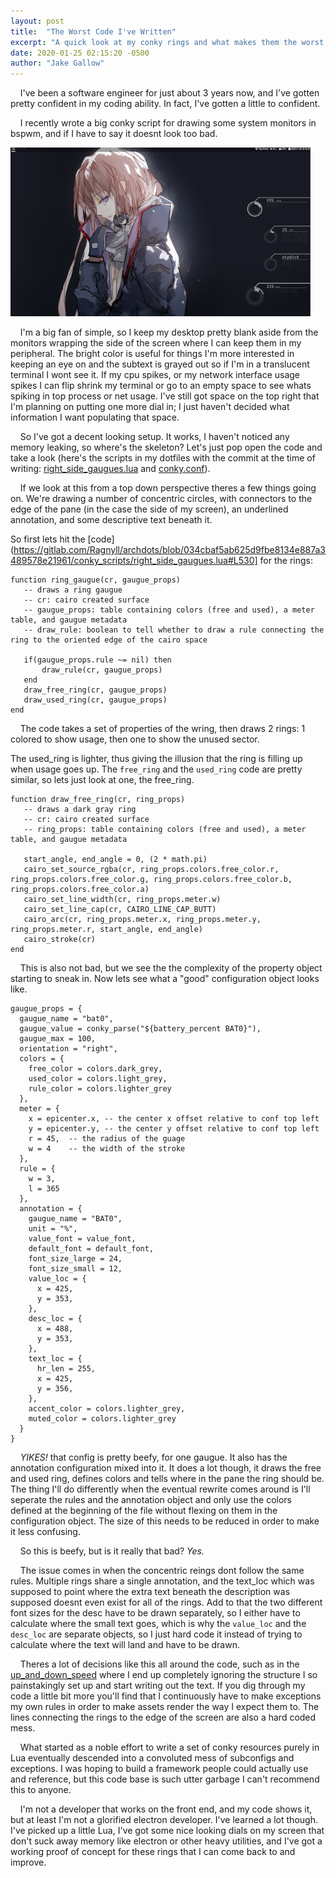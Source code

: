 ```yaml
---
layout: post
title:  "The Worst Code I've Written"
excerpt: "A quick look at my conky rings and what makes them the worst code I've written (recently)"
date: 2020-01-25 02:15:20 -0500
author: "Jake Gallow"
---
```


&nbsp;&nbsp;&nbsp;&nbsp;I've been a software engineer for just about 3 years now, and I've gotten pretty confident in my coding ability.
 In fact, I've gotten a little to confident.

&nbsp;&nbsp;&nbsp;&nbsp;I recently wrote a big conky script for drawing some system monitors in bspwm, and if I have to say it doesnt look too bad.

 ![background with conky](/assets/2020-01-25-the-worst-code-ive-written/background_with_conky.png)

&nbsp;&nbsp;&nbsp;&nbsp;I'm a big fan of simple, so I keep my desktop pretty blank aside from the monitors wrapping the side of the screen where I can keep them in my peripheral.
 The bright color is useful for things I'm more interested in keeping an eye on and the subtext is grayed out so if I'm in a translucent terminal I wont see it.
 If my cpu spikes, or my network interface usage spikes I can flip shrink my terminal or go to an empty space to see whats spiking in top process or net usage.
 I've still got space on the top right that I'm planning on putting one more dial in; I just haven't decided what information I want populating that space.

&nbsp;&nbsp;&nbsp;&nbsp;So I've got a decent looking setup.
 It works, I haven't noticed any memory leaking, so where's the skeleton?
 Let's just pop open the code and take a look (here's the scripts in my dotfiles with the commit at the time of writing: [right_side_gaugues.lua](https://gitlab.com/Ragnyll/archdots/blob/034cbaf5ab625d9fbe8134e887a3489578e21961/conky_scripts/right_side_gaugues.lua) and [conky.conf](https://gitlab.com/Ragnyll/archdots/blob/034cbaf5ab625d9fbe8134e887a3489578e21961/config/conky/conky.conf)).

&nbsp;&nbsp;&nbsp;&nbsp;If we look at this from a top down perspective theres a few things going on.
 We're drawing a number of concentric circles, with connectors to the edge of the pane (in the case the side of my screen), an underlined annotation, and some descriptive text beneath it.

 So first lets hit the [code](https://gitlab.com/Ragnyll/archdots/blob/034cbaf5ab625d9fbe8134e887a3489578e21961/conky_scripts/right_side_gaugues.lua#L530] for the rings:
 ```
function ring_gaugue(cr, gaugue_props)
	-- draws a ring gaugue
	-- cr: cairo created surface
	-- gaugue_props: table containing colors (free and used), a meter table, and gaugue metadata
	-- draw_rule: boolean to tell whether to draw a rule connecting the ring to the oriented edge of the cairo space

	if(gaugue_props.rule ~= nil) then
		draw_rule(cr, gaugue_props)
	end
	draw_free_ring(cr, gaugue_props)
	draw_used_ring(cr, gaugue_props)
end
```
&nbsp;&nbsp;&nbsp;&nbsp;The code takes a set of properties of the wring, then draws 2 rings: 1 colored to show usage, then one to show the unused sector.

 The used_ring is lighter, thus giving the illusion that the ring is filling up when usage goes up.
 The `free_ring` and the `used_ring` code are pretty similar, so lets just look at one, the free_ring.
 ```
function draw_free_ring(cr, ring_props)
	-- draws a dark gray ring
	-- cr: cairo created surface
	-- ring_props: table containing colors (free and used), a meter table, and gaugue metadata

	start_angle, end_angle = 0, (2 * math.pi)
	cairo_set_source_rgba(cr, ring_props.colors.free_color.r, ring_props.colors.free_color.g, ring_props.colors.free_color.b, ring_props.colors.free_color.a)
	cairo_set_line_width(cr, ring_props.meter.w)
	cairo_set_line_cap(cr, CAIRO_LINE_CAP_BUTT)
	cairo_arc(cr, ring_props.meter.x, ring_props.meter.y, ring_props.meter.r, start_angle, end_angle)
	cairo_stroke(cr)
end
```
&nbsp;&nbsp;&nbsp;&nbsp;This is also not bad, but we see the the complexity of the property object starting to sneak in.
 Now lets see what a "good" configuration object looks like.
```
gaugue_props = {
  gaugue_name = "bat0",
  gaugue_value = conky_parse("${battery_percent BAT0}"),
  gaugue_max = 100,
  orientation = "right",
  colors = {
    free_color = colors.dark_grey,
    used_color = colors.light_grey,
    rule_color = colors.lighter_grey
  },
  meter = {
    x = epicenter.x, -- the center x offset relative to conf top left
    y = epicenter.y, -- the center y offset relative to conf top left
    r = 45,  -- the radius of the guage
    w = 4    -- the width of the stroke
  },
  rule = {
    w = 3,
    l = 365
  },
  annotation = {
    gaugue_name = "BAT0",
    unit = "%",
    value_font = value_font,
    default_font = default_font,
    font_size_large = 24,
    font_size_small = 12,
    value_loc = {
      x = 425,
      y = 353,
    },
    desc_loc = {
      x = 488,
      y = 353,
    },
    text_loc = {
      hr_len = 255,
      x = 425,
      y = 356,
    },
    accent_color = colors.lighter_grey,
    muted_color = colors.lighter_grey
  }
}
```
&nbsp;&nbsp;&nbsp;&nbsp;*YIKES!* that config is pretty beefy, for one gaugue.
 It also has the annotation configuration mixed into it.
 It does a lot though, it draws the free and used ring, defines colors and tells where in the pane the ring should be.
 The thing I'll do differently when the eventual rewrite comes around is I'll seperate the rules and the annotation object and only use the colors defined at the beginning of the file without flexing on them in the configuration object.
 The size of this needs to be reduced in order to make it less confusing.

&nbsp;&nbsp;&nbsp;&nbsp;So this is beefy, but is it really that bad?
_Yes._

&nbsp;&nbsp;&nbsp;&nbsp;The issue comes in when the concentric reings dont follow the same rules.
 Multiple rings share a single annotation, and the text_loc which was supposed to point where the extra text beneath the description was supposed doesnt even exist for all of the rings.
 Add to that the two different font sizes for the desc have to be drawn separately, so I either have to calculate where the small text goes, which is why the `value_loc` and the `desc_loc` are separate objects, so I just hard code it instead of trying to calculate where the text will land and have to be drawn.

&nbsp;&nbsp;&nbsp;&nbsp;Theres a lot of decisions like this all around the code, such as in the [up_and_down_speed](https://gitlab.com/Ragnyll/archdots/blob/034cbaf5ab625d9fbe8134e887a3489578e21961/conky_scripts/right_side_gaugues.lua#L314-361) where I end up completely ignoring the structure I so painstakingly set up and start writing out the text.
 If you dig through my code a little bit more you'll find that I continuously have to make exceptions my own rules in order to make assets render the way I expect them to.
 The lines connecting the rings to the edge of the screen are also a hard coded mess.

&nbsp;&nbsp;&nbsp;&nbsp;What started as a noble effort to write a set of conky resources purely in Lua eventually descended into a convoluted mess of subconfigs and exceptions.
 I was hoping to build a framework people could actually use and reference, but this code base is such utter garbage I can't recommend this to anyone.

&nbsp;&nbsp;&nbsp;&nbsp;I'm not a developer that works on the front end, and my code shows it, but at least I'm not a glorified electron developer. I've learned a lot though. I've picked up a little Lua, I've got some nice looking dials on my screen that don't suck away memory like electron or other heavy utilities, and I've got a working proof of concept for these rings that I can come back to and improve.
